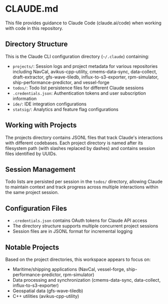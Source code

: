# CLAUDE.md

This file provides guidance to Claude Code (claude.ai/code) when working with code in this repository.

## Directory Structure

This is the Claude CLI configuration directory (`~/.claude`) containing:

- `projects/`: Session logs and project metadata for various repositories including NavCal, avikus-cpp-utility, cmems-data-sync, data-collect, draft-extractor, gfs-wave-tiledb, influx-to-s3-exporter, rpm-simulator, ship-performance-predictor, and vessel-forge
- `todos/`: Todo list persistence files for different Claude sessions
- `.credentials.json`: Authentication tokens and user subscription information
- `ide/`: IDE integration configurations
- `statsig/`: Analytics and feature flag configurations

## Working with Projects

The projects directory contains JSONL files that track Claude's interactions with different codebases. Each project directory is named after its filesystem path (with slashes replaced by dashes) and contains session files identified by UUIDs.

## Session Management

Todo lists are persisted per session in the `todos/` directory, allowing Claude to maintain context and track progress across multiple interactions within the same project session.

## Configuration Files

- `.credentials.json` contains OAuth tokens for Claude API access
- The directory structure supports multiple concurrent project sessions
- Session files are in JSONL format for incremental logging

## Notable Projects

Based on the project directories, this workspace appears to focus on:
- Maritime/shipping applications (NavCal, vessel-forge, ship-performance-predictor, rpm-simulator)
- Data processing and synchronization (cmems-data-sync, data-collect, influx-to-s3-exporter)
- Geospatial data (gfs-wave-tiledb)
- C++ utilities (avikus-cpp-utility)